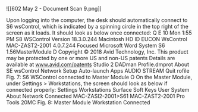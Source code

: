![[602 May 2 - Document Scan 9.png]]

Upon logging into the computer, the desk should automatically connect to S6
wsControl, which is indicated by a spinning circle in the top right of the
screen as it loads. It should look as below once connected:
Q E
10
Mon 1:55 PM
S8 WSControl
Version 18.3.0.244
Macintosh HD
ID
EUCON
WsControl MAC-ZAST2-2001
4.0.7.244
Focused
Microsoft Word
System S6 1.56MasterModule
D
Copyright © 2018 Avid Technology, Inc. This product may
be protected by one or more US and non-US patents
Details are available at www.avid.com/patents
Studio 2 DADman
Profile.dmprot
About SE wsControl
Network Setup
Auto-launch Apps
AUDIO STREAM
Quit
rofile
Fig. 7: S6 WSControl connected to Master Module
O
On the Master Module, under Settings > Workstations, the screen should
look as below if connected properly:
Settings
Workstations
Surface
Soft Keys
User
System
About
Network
Connected
MAC-ZASI2-2001>S61
MAC-ZAST2-2001
Pro Tools 20MC
Fig. 8: Master Module Workstation Connected
